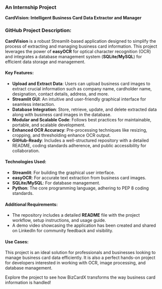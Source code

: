 ### An Internship Project
**CardVision: Intelligent Business Card Data Extractor and Manager**

### GitHub Project Description:
**CardVision** is a robust Streamlit-based application designed to simplify the process of extracting and managing business card information. This project leverages the power of **easyOCR** for optical character recognition (OCR) and integrates a database management system (**SQLite/MySQL**) for efficient data storage and management. 

#### Key Features:
- **Upload and Extract Data**: Users can upload business card images to extract crucial information such as company name, cardholder name, designation, contact details, address, and more.
- **Streamlit GUI**: An intuitive and user-friendly graphical interface for seamless interaction.
- **Database Integration**: Store, retrieve, update, and delete extracted data along with business card images in the database.
- **Modular and Scalable Code**: Follows best practices for maintainable, portable, and scalable development.
- **Enhanced OCR Accuracy**: Pre-processing techniques like resizing, cropping, and thresholding enhance OCR output.
- **GitHub-Ready**: Includes a well-structured repository with a detailed README, coding standards adherence, and public accessibility for collaboration.

#### Technologies Used:
- **Streamlit**: For building the graphical user interface.
- **easyOCR**: For accurate text extraction from business card images.
- **SQLite/MySQL**: For database management.
- **Python**: The core programming language, adhering to PEP 8 coding standards.

#### Additional Requirements:
- The repository includes a detailed **README** file with the project workflow, setup instructions, and usage guide.
- A demo video showcasing the application has been created and shared on LinkedIn for community feedback and visibility.

#### Use Cases:
This project is an ideal solution for professionals and businesses looking to manage business card data efficiently. It is also a perfect hands-on project for developers interested in working with OCR, image processing, and database management. 

Explore the project to see how BizCardX transforms the way business card information is handled!


